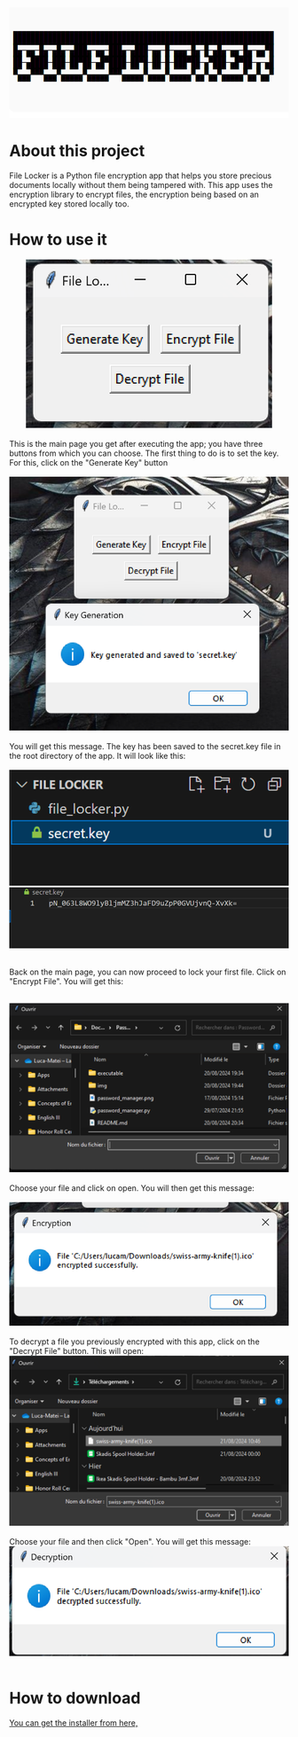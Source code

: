 <div align="center">
  <a href="https://github.com/luca-hatu/File-Locker">
    <img src="/img/Filelocker.png" alt="Logo" width="900" height="200">
  </a>
</div>

# About this project
File Locker is a Python file encryption app that helps you store precious documents locally without them being tampered with. 
This app uses the encryption library to encrypt files, the encryption being based on an encrypted key stored locally too.

# How to use it 
<div align="center">
  <a href="https://github.com/luca-hatu/File-Locker">
    <img src="/img/main-filelocker.png">
  </a>
</div>
</br>
This is the main page you get after executing the app; you have three buttons from which you can choose. The first thing to do is to set the key. For this, click on the "Generate Key" button </br></br>
  <div align="center">
    <a href="https://github.com/luca-hatu/File-Locker">
    <img src="img/keygeneration.png">
  </a>
  </div>
  </br>
  You will get this message. The key has been saved to the secret.key file in the root directory of the app. It will look like this:</br></br>
  <div align="center">
    <a href="https://github.com/luca-hatu/File-Locker">
    <img src="img/secretkeyfile.png">
  </a>
    </br>
  </div>
    <div align="center">
    <a href="https://github.com/luca-hatu/File-Locker">
    <img src="img/secretkeyenc.png">
  </a>
  </div>
  
  </br> Back on the main page, you can now proceed to lock your first file. Click on "Encrypt File". You will get this: </br></br>

  </div>
    <div align="center">
    <a href="https://github.com/luca-hatu/File-Locker">
    <img src="img/encryptionmenu.png">
  </a>
  </div>
  </br>
  Choose your file and click on open. You will then get this message: </br></br> 
</div>
    <div align="center">
    <a href="https://github.com/luca-hatu/File-Locker">
    <img src="img/fileencryptedsuccess.png">
  </a>
  </div>
  </br>
To decrypt a file you previously encrypted with this app, click on the "Decrypt File" button. This will open:

  <div align="center">
    <a href="https://github.com/luca-hatu/File-Locker">
    <img src="img/decryptionmenu.png">
  </a>
  </div>
  </br>
  Choose your file and then click "Open". You will get this message:
  <div align="center">
    <a href="https://github.com/luca-hatu/File-Locker">
    <img src="img/filedecryptedsuccess.png">
  </a>
  </div>
  </br>
    
  # How to download
  [You can get the installer from here,](executable/File-Locker_Installer.exe)
